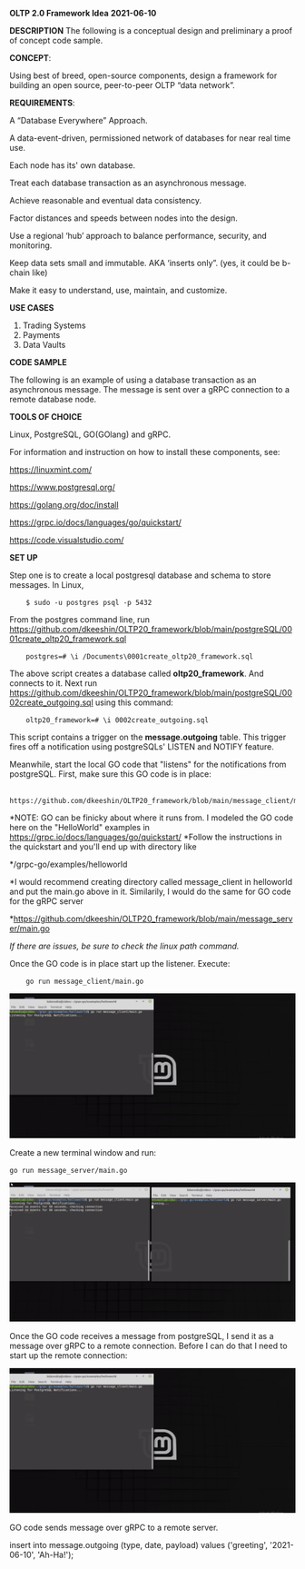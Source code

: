 __OLTP 2.0 Framework Idea__
__2021-06-10__

__DESCRIPTION__
The following is a conceptual design and preliminary a proof of concept code sample. 

__CONCEPT__:

Using best of breed, open-source components, design a framework for building an open source, peer-to-peer OLTP “data network”.

__REQUIREMENTS__:

A “Database Everywhere” Approach.

A data-event-driven, permissioned network of databases for near real time use.

Each node has its' own database.

Treat each database transaction as an asynchronous message. 

Achieve reasonable and eventual data consistency.

Factor distances and speeds between nodes into the design.  

Use a regional ‘hub’ approach to balance performance, security, and monitoring.
 
Keep data sets small and immutable.   AKA ‘inserts only”.  (yes, it could be b-chain like)

Make it easy to understand, use, maintain, and customize.  

**USE CASES**

1.	Trading Systems 
2.	Payments
3.	Data Vaults 

**CODE SAMPLE**

The following is an example of using a database transaction as an asynchronous message. The message is sent over a gRPC connection to a remote database node.

**TOOLS OF CHOICE**

Linux, PostgreSQL, GO(GOlang) and gRPC.

For information and instruction on how to install these components, see:

https://linuxmint.com/

https://www.postgresql.org/

https://golang.org/doc/install

https://grpc.io/docs/languages/go/quickstart/

https://code.visualstudio.com/

**SET UP**

Step one is to create a local postgresql database and schema to store messages.  In Linux, 

		$ sudo -u postgres psql -p 5432 

From the postgres command line, run https://github.com/dkeeshin/OLTP20_framework/blob/main/postgreSQL/0001create_oltp20_framework.sql

		postgres=# \i /Documents\0001create_oltp20_framework.sql

The above script creates a database called __oltp20_framework__.  And connects to it. 
Next run  https://github.com/dkeeshin/OLTP20_framework/blob/main/postgreSQL/0002create_outgoing.sql using this command:

		oltp20_framework=# \i 0002create_outgoing.sql

This script contains a trigger on the __message.outgoing__ table. This trigger fires off a notification using postgreSQLs' LISTEN and NOTIFY feature.

Meanwhile, start the local GO code that "listens" for the notifications from postgreSQL. First, make sure this GO code is in place:

		https://github.com/dkeeshin/OLTP20_framework/blob/main/message_client/main.go

*NOTE: GO can be finicky about where it runs from.  I modeled the GO code here on the "HelloWorld" examples in https://grpc.io/docs/languages/go/quickstart/
*Follow the instructions in the quickstart and you'll end up with directory like 

*/grpc-go/examples/helloworld

*I would recommend creating directory  called message_client in helloworld and put the main.go above in it.  Similarily,  I would do the same for GO code for the gRPC server 

*https://github.com/dkeeshin/OLTP20_framework/blob/main/message_server/main.go

*If there are issues,  be sure to check the linux path command.*

Once the GO code is in place start up the listener. Execute:

		go run message_client/main.go

![image](https://github.com/dkeeshin/OLTP20_framework/blob/main/message_client/01_message_client.png)

Create a new terminal window and run:

	go run message_server/main.go

![image](https://github.com/dkeeshin/OLTP20_framework/blob/main/message_server/02_message_server.png)

Once the GO code receives a message from postgreSQL,  I send it as a message over gRPC to a remote connection.  Before I can do that I need to start up the remote connection:

![image](https://github.com/dkeeshin/OLTP20_framework/blob/main/message_client/01_message_client.png)

GO code sends message over gRPC to a remote server.  

insert into message.outgoing (type, date, payload) values ('greeting', '2021-06-10', 'Ah-Ha!');








